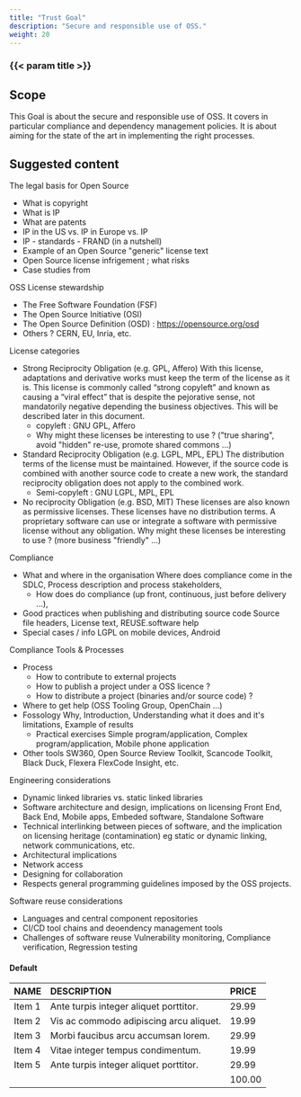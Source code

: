 ```yaml
---
title: "Trust Goal"
description: "Secure and responsible use of OSS."
weight: 20
---
```


### {{< param title >}}

## Scope

This Goal is about the secure and responsible use of OSS. It covers in particular compliance and dependency management policies. It is about aiming for the state of the art in implementing the right processes.

## Suggested content

The legal basis for Open Source

* What is copyright
* What is IP
* What are patents
* IP in the US vs. IP in Europe vs. IP
* IP - standards - FRAND (in a nutshell)
* Example of an Open Source "generic" license text
* Open Source license infrigement ; what risks
* Case studies from <company>

OSS License stewardship

* The Free Software Foundation (FSF)
* The Open Source Initiative (OSI)
* The Open Source Definition (OSD) : https://opensource.org/osd
* Others ? CERN, EU, Inria,  etc.

License categories

* Strong Reciprocity Obligation (e.g. GPL, Affero) With this license, adaptations and derivative works must keep the term of the license as it is.  This license is commonly called “strong copyleft” and known as causing a “viral effect” that is despite the pejorative sense, not mandatorily negative depending the business objectives. This will be described later in this document.
  * copyleft : GNU GPL, Affero
  * Why might these licenses be interesting to use ? ("true sharing", avoid "hidden" re-use, promote shared commons ...)
* Standard Reciprocity Obligation (e.g. LGPL, MPL, EPL) The distribution terms of the license must be maintained. However, if the source code is combined with another source code to create a new work, the standard reciprocity obligation does not apply to the combined work.
  * Semi-copyleft : GNU LGPL, MPL, EPL
* No reciprocity Obligation (e.g. BSD, MIT) These licenses are also known as permissive licenses. These licenses have no distribution terms. A proprietary software can use or integrate a software with permissive license without any obligation. Why might these licenses be interesting to use ? (more business "friendly" …)

Compliance

* What and where in the organisation Where does compliance come in the SDLC, Process description and process stakeholders,
  * How does <company> do compliance (up front, continuous, just before delivery ...),
* Good practices when publishing and distributing source code Source file headers, License text, REUSE.software help
* Special cases / info LGPL on mobile devices, Android

Compliance Tools & Processes

* Process
  * How to contribute to external projects
  * How to publish a project under a OSS licence ?
  * How to distribute a project (binaries and/or source code) ?
* Where to get help (OSS Tooling Group, OpenChain ...)
* Fossology Why, Introduction, Understanding what it does and it's limitations, Example of results
  * Practical exercises Simple program/application, Complex program/application, Mobile phone application
* Other tools SW360, Open Source Review Toolkit, Scancode Toolkit, Black Duck, Flexera FlexCode Insight, etc.

Engineering considerations

* Dynamic linked libraries vs. static linked libraries
* Software architecture and design, implications on licensing Front End, Back End, Mobile apps, Embeded software, Standalone Software
* Technical interlinking between pieces of software, and the implication on licensing heritage (contamination) eg static or dynamic linking, network communications, etc.
* Architectural implications
* Network access
* Designing for collaboration
* Respects general programming guidelines imposed by the OSS projects.

Software reuse considerations

* Languages and central component repositories
* CI/CD tool chains and deoendency management tools
* Challenges of software reuse Vulnerability monitoring, Compliance verification, Regression testing


#### Default

| NAME | DESCRIPTION | PRICE |
|:--|:--|:--|
| Item 1 | Ante turpis integer aliquet porttitor. | 29.99 |
| Item 2 | Vis ac commodo adipiscing arcu aliquet. | 19.99 |
| Item 3 | Morbi faucibus arcu accumsan lorem. | 29.99 |
| Item 4 | Vitae integer tempus condimentum. | 19.99 |
| Item 5 | Ante turpis integer aliquet porttitor. | 29.99 |
|  || 100.00 |
